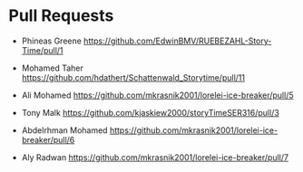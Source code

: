 # Pull Requests

- Phineas Greene https://github.com/EdwinBMV/RUEBEZAHL-Story-Time/pull/1

- Mohamed Taher https://github.com/hdathert/Schattenwald_Storytime/pull/11

- Ali Mohamed https://github.com/mkrasnik2001/lorelei-ice-breaker/pull/5

- Tony Malk https://github.com/kjaskiew2000/storyTimeSER316/pull/3

- Abdelrhman Mohamed https://github.com/mkrasnik2001/lorelei-ice-breaker/pull/6

- Aly Radwan https://github.com/mkrasnik2001/lorelei-ice-breaker/pull/7

